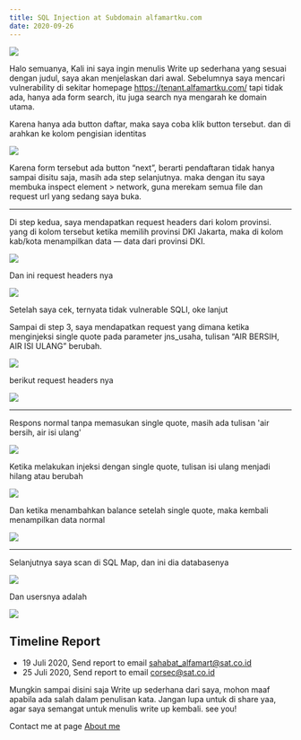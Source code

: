 ```yaml
---
title: SQL Injection at Subdomain alfamartku.com
date: 2020-09-26
---
```


![ ](https://miro.medium.com/max/2400/1*wSc1Y15rXis5ct8_hf3Q6A.jpeg)

Halo semuanya,
Kali ini saya ingin menulis Write up sederhana yang sesuai dengan judul, saya akan menjelaskan dari awal.
Sebelumnya saya mencari vulnerability di sekitar homepage https://tenant.alfamartku.com/ tapi tidak ada, hanya ada form search, itu juga search nya mengarah ke domain utama.

Karena hanya ada button daftar, maka saya coba klik button tersebut. dan di arahkan ke kolom pengisian identitas

![ ](https://miro.medium.com/max/2400/1*Ocxkhko0DFUZDgqDnsXx7g.png)

Karena form tersebut ada button “next”, berarti pendaftaran tidak hanya sampai disitu saja, masih ada step selanjutnya. maka dengan itu saya membuka inspect element > network, guna merekam semua file dan request url yang sedang saya buka.

___

Di step kedua, saya mendapatkan request headers dari kolom provinsi. yang di kolom tersebut ketika memilih provinsi DKI Jakarta, maka di kolom kab/kota menampilkan data — data dari provinsi DKI.

![ ](https://miro.medium.com/max/2400/1*uI0IOkaFzB9yCWEz9ij2Gg.png)

Dan ini request headers nya

![ ](https://miro.medium.com/max/2400/1*bmV6wOZew5y7a2QGztNy2w.png)

Setelah saya cek, ternyata tidak vulnerable SQLI, oke lanjut

Sampai di step 3, saya mendapatkan request yang dimana ketika menginjeksi single quote pada parameter jns_usaha, tulisan “AIR BERSIH, AIR ISI ULANG” berubah.

![ ](https://miro.medium.com/max/2400/1*yu29w6oYz-3zkNuLU6dI3Q.png)

berikut request headers nya

![ ](https://miro.medium.com/max/2400/1*YPfA-48yV4DqPI4kMGUVpQ.png)

___

Respons normal tanpa memasukan single quote, masih ada tulisan 'air bersih, air isi ulang'

![ ](https://miro.medium.com/max/2400/1*aX6rj_3IXP0sxDKzYBRGrg.png)

Ketika melakukan injeksi dengan single quote, tulisan isi ulang menjadi hilang atau berubah

![ ](https://miro.medium.com/max/2400/1*LeMJglzvV5mDLFzN1XMKfQ.png)

Dan ketika menambahkan balance setelah single quote, maka kembali menampilkan data normal

![ ](https://miro.medium.com/max/2400/1*pKJjo5BJpgPHx5B1erCabg.png)

___

Selanjutnya saya scan di SQL Map, dan ini dia databasenya

![ ](https://miro.medium.com/max/2400/1*Na9NMDovIR4rNzv3XMuQDQ.png)

Dan usersnya adalah

![ ](https://miro.medium.com/max/2400/1*VivT2-07nX8w-cE14mCsOw.png)

## Timeline Report

- 19 Juli 2020, Send report to email sahabat_alfamart@sat.co.id
- 25 Juli 2020, Send report to email corsec@sat.co.id

Mungkin sampai disini saja Write up sederhana dari saya, mohon maaf apabila ada salah dalam penulisan kata.
Jangan lupa untuk di share yaa, agar saya semangat untuk menulis write up kembali. see you!

Contact me at page [About me](/about/)
